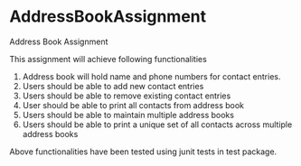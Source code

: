 # AddressBookAssignment
Address Book Assignment

This assignment will achieve following functionalities

1. Address book will hold name and phone numbers for contact entries.
2. Users should be able to add new contact entries
3. Users should be able to remove existing contact entries
4. User should be able to  print all contacts from address book
5. Users should be able to maintain multiple address books
6. Users should be able to print a unique set of all contacts across multiple address books

Above functionalities have been tested using junit tests in test package.
